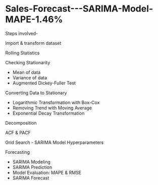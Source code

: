 # Sales-Forecast---SARIMA-Model-MAPE-1.46%
Steps involved-

Import & transform dataset

Rolling Statistics

Checking Stationarity
- Mean of data
- Variance of data
- Augmented Dickey-Fuller Test

Converting Data to Stationary
- Logarithmic Transformation with Box-Cox
- Removing Trend with Moving Average
- Exponential Decay Transformation
  
Decomposition

ACF & PACF

Grid Search - SARIMA Model Hyperparameters

Forecasting
- SARIMA Modeling
- SARIMA Prediction
- Model Evaluation: MAPE & RMSE
- SARIMA Forecast
